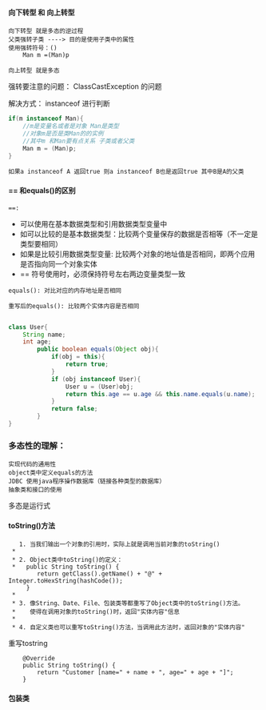 #### 向下转型 和 向上转型

```
向下转型 就是多态的逆过程
父类强转子类 ----> 目的是使用子类中的属性
使用强转符号：()
    Man m =(Man)p
    
向上转型 就是多态

```

强转要注意的问题：
ClassCastException 的问题

解决方式：
instanceof 进行判断

```java
if(m instanceof Man){
	//m是变量名或者是对象 Man是类型
    //对象m是否是类Man的的实例
    //其中m 和Man要有点关系 子类或者父类
    Man m = (Man)p;
}
```

`如果a instanceof A 返回true 则a instanceof B也是返回true 其中B是A的父类`

#### == 和equals()的区别

`==: `

- 可以使用在基本数据类型和引用数据类型变量中
- 如可以比较的是基本数据类型：比较两个变量保存的数据是否相等（不一定是类型要相同）
- 如果是比较引用数据类型变量: 比较两个对象的地址值是否相同，即两个应用是否指向同一个对象实体
-  == 符号使用时，必须保持符号左右两边变量类型一致



`equals(): 对比对应的内存地址是否相同`

`重写后的equals(): 比较两个实体内容是否相同`

```java

class User{
	String name;
    int age;
    	public boolean equals(Object obj){
            if(obj = this){
                return true;
            }
            if (obj instanceof User){
                User u = (User)obj;
                return this.age == u.age && this.name.equals(u.name);
            }
            return false;
        }
}
```

### 多态性的理解：

```
实现代码的通用性
object类中定义equals的方法
JDBC 使用java程序操作数据库（链接各种类型的数据库）
抽象类和接口的使用
```

多态是运行式





#### toString()方法

```
   1. 当我们输出一个对象的引用时，实际上就是调用当前对象的toString()
 * 
 * 2. Object类中toString()的定义：
 *   public String toString() {
        return getClass().getName() + "@" + Integer.toHexString(hashCode());
     }
 * 
 * 3. 像String、Date、File、包装类等都重写了Object类中的toString()方法。
 *    使得在调用对象的toString()时，返回"实体内容"信息
 *    
 * 4. 自定义类也可以重写toString()方法，当调用此方法时，返回对象的"实体内容"
```

重写tostring

```
	@Override
	public String toString() {
		return "Customer [name=" + name + ", age=" + age + "]";
	}
```





#### 包装类

